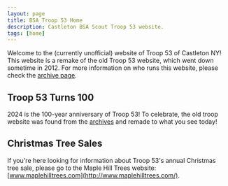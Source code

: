 ```yaml
---
layout: page
title: BSA Troop 53 Home
description: Castleton BSA Scout Troop 53 website.
tags: [home]
---
```


Welcome to the (currently unofficial) website of Troop 53 of Castleton NY!  This website is a remake of the old Troop 53 website, which went down sometime in 2012.  For more information on who runs this website, please check the [archive page](/about/archive.html).

## Troop 53 Turns 100

2024 is the 100-year anniversary of Troop 53!  To celebrate, the old troop website was found from the [archives](/about/archive.html) and remade to what you see today!

## Christmas Tree Sales

If you're here looking for information about Troop 53's annual Christmas tree sale, please go to the Maple Hill Trees website: [www.maplehilltrees.com](http://www.maplehilltrees.com/).
